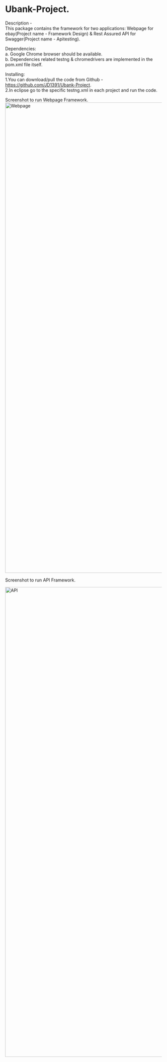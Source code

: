 # Ubank-Project.  
Description -   
This package contains the framework for two applications: Webpage for ebay(Project name - Framework Design) & Rest Assured API for Swagger(Project name - Apitesting).


Dependencies:  
a. Google Chrome browser should be available.  
b. Dependencies related testng & chromedrivers are implemented in the pom.xml file itself.  

Installing:  
1.You can download/pull the code from Github - https://github.com/JD1391/Ubank-Project.  
2.In eclipse go to the specific testng.xml in each project and run the code.    

Screenshot to run Webpage Framework. 
<img width="1507" alt="Webpage" src="https://user-images.githubusercontent.com/114984885/193990391-5a1b00c3-73c3-4e3b-bf57-3cee73039005.png">

Screenshot to run API Framework.  


<img width="1505" alt="API" src="https://user-images.githubusercontent.com/114984885/193990589-53787be6-8504-42fa-bbeb-f1b13613baf9.png">
